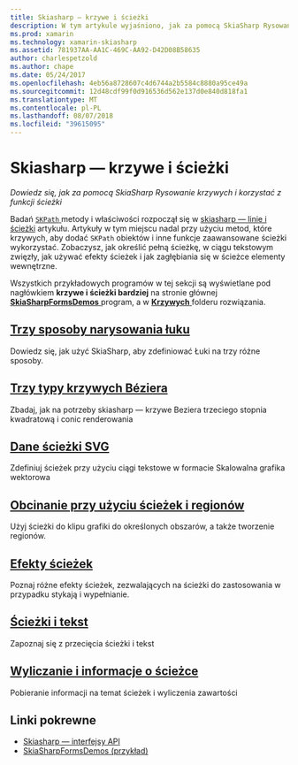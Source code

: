 ```yaml
---
title: Skiasharp — krzywe i ścieżki
description: W tym artykule wyjaśniono, jak za pomocą SkiaSharp Rysowanie krzywych i korzystać z funkcji ścieżki w aplikacjach Xamarin.Forms i przedstawia to z przykładowym kodem.
ms.prod: xamarin
ms.technology: xamarin-skiasharp
ms.assetid: 781937AA-AA1C-469C-AA92-D42D08B58635
author: charlespetzold
ms.author: chape
ms.date: 05/24/2017
ms.openlocfilehash: 4eb56a8728607c4d6744a2b5584c8880a95ce49a
ms.sourcegitcommit: 12d48cdf99f0d916536d562e137d0e840d818fa1
ms.translationtype: MT
ms.contentlocale: pl-PL
ms.lasthandoff: 08/07/2018
ms.locfileid: "39615095"
---
```

# <a name="skiasharp-curves-and-paths"></a>Skiasharp — krzywe i ścieżki

_Dowiedz się, jak za pomocą SkiaSharp Rysowanie krzywych i korzystać z funkcji ścieżki_

Badań [ `SKPath` ](https://developer.xamarin.com/api/type/SkiaSharp.SKPath/) metody i właściwości rozpoczął się w [skiasharp — linie i ścieżki](~/xamarin-forms/user-interface/graphics/skiasharp/paths/index.md) artykułu. Artykuły w tym miejscu nadal przy użyciu metod, które krzywych, aby dodać `SKPath` obiektów i inne funkcje zaawansowane ścieżki wykorzystać. Zobaczysz, jak określić pełną ścieżkę, w ciągu tekstowym zwięzły, jak używać efekty ścieżek i jak zagłębiania się w ścieżce elementy wewnętrzne.

Wszystkich przykładowych programów w tej sekcji są wyświetlane pod nagłówkiem **krzywe i ścieżki bardziej** na stronie głównej [ **SkiaSharpFormsDemos** ](https://developer.xamarin.com/samples/xamarin-forms/SkiaSharpForms/Demos/) program, a w [ **Krzywych** ](https://github.com/xamarin/xamarin-forms-samples/tree/master/SkiaSharpForms/Demos/Demos/SkiaSharpFormsDemos/Curves) folderu rozwiązania.

## <a name="three-ways-to-draw-an-arcarcsmd"></a>[Trzy sposoby narysowania łuku](arcs.md)

Dowiedz się, jak użyć SkiaSharp, aby zdefiniować Łuki na trzy różne sposoby.

## <a name="three-types-of-bzier-curvesbeziersmd"></a>[Trzy typy krzywych Béziera](beziers.md)

Zbadaj, jak na potrzeby skiasharp — krzywe Beziera trzeciego stopnia kwadratową i conic renderowania

## <a name="svg-path-datapath-datamd"></a>[Dane ścieżki SVG](path-data.md)

Zdefiniuj ścieżek przy użyciu ciągi tekstowe w formacie Skalowalna grafika wektorowa

## <a name="clipping-with-paths-and-regionsclippingmd"></a>[Obcinanie przy użyciu ścieżek i regionów](clipping.md)

Użyj ścieżki do klipu grafiki do określonych obszarów, a także tworzenie regionów.

## <a name="path-effectseffectsmd"></a>[Efekty ścieżek](effects.md)

Poznaj różne efekty ścieżek, zezwalających na ścieżki do zastosowania w przypadku stykają i wypełnianie.

## <a name="paths-and-texttext-pathsmd"></a>[Ścieżki i tekst](text-paths.md)

Zapoznaj się z przecięcia ścieżki i tekst

## <a name="path-information-and-enumerationinformationmd"></a>[Wyliczanie i informacje o ścieżce](information.md)

Pobieranie informacji na temat ścieżek i wyliczenia zawartości


## <a name="related-links"></a>Linki pokrewne

- [Skiasharp — interfejsy API](https://developer.xamarin.com/api/root/SkiaSharp/)
- [SkiaSharpFormsDemos (przykład)](https://developer.xamarin.com/samples/xamarin-forms/SkiaSharpForms/Demos/)
